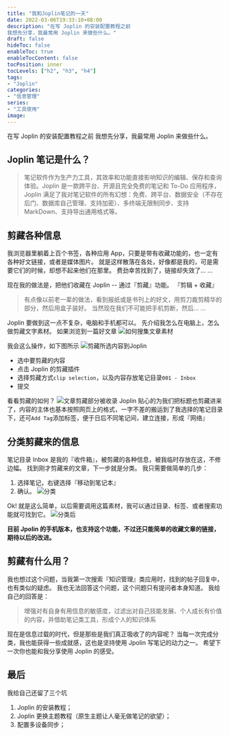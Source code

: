 ```yaml
---
title: "我和Joplin笔记的一天"
date: 2022-03-06T19:33:10+08:00
description: "在写 Joplin 的安装配置教程之前
我想先分享，我最常用 Joplin 来做些什么。"
draft: false
hideToc: false
enableToc: true
enableTocContent: false
tocPosition: inner
tocLevels: ["h2", "h3", "h4"]
tags:
- "Joplin"
categories:
- "信息管理"
series:
- "工具使用"
image:
---
```


在写 Joplin 的安装配置教程之前
我想先分享，我最常用 Joplin 来做些什么。

## Joplin 笔记是什么？
>笔记软件作为生产力工具，其效率和功能直接影响知识的编辑、保存和查询体验。Joplin 是一款跨平台、开源且完全免费的笔记和 To-Do 应用程序，Joplin 满足了我对笔记软件的所有幻想：免费、跨平台、数据安全（不存在后门、数据库自己管理、支持加密）、多终端无限制同步、支持 MarkDown、支持导出通用格式等。

## 剪藏各种信息
我浏览器里躺着上百个书签，各种应用 App，只要是带有收藏功能的，也一定有各种好文链接，或者是媒体图片。
就是这样散落在各处，好像都是我的，可是需要它们的时候，却想不起来他们在那里。
费劲幸苦找到了，链接却失效了... ...

现在我的做法是，把他们收藏在 Joplin -- 通过『剪藏』功能。
『剪辑 + 收藏』
>有点像以前老一辈的做法，看到报纸或是书刊上的好文，用剪刀裁剪精华的部分，然后用盒子装好。
>当然现在我们不可能把手机剪断，然后... ...

Joplin 要做到这一点不复杂，电脑和手机都可以。
先介绍我怎么在电脑上，怎么做剪藏文字素材。
如果浏览到一篇好文章
![如何搜集文章素材](https://s2.loli.net/2022/03/06/aUsNviSKzkbofrt.png)

我会这么操作，如下图所示
![剪藏所选内容到Joplin](https://s2.loli.net/2022/03/06/pr8N2DWmovqRsxk.gif)
- 选中要剪藏的内容
- 点击 Joplin 的剪藏插件
- 选择剪藏方式`clip selection`，以及内容存放笔记目录`001 - Inbox`
- 提交

看看剪藏的如何？
![文章剪藏部分被收录](https://s2.loli.net/2022/03/06/Qx1RVHhLYWcI954.png)
Joplin 贴心的为我们把标题也剪藏进来了，内容的主体也基本按照网页上的格式，一字不差的搬运到了我选择的笔记目录下，还可`Add Tag`添加标签，便于日后不同笔记间，建立连接，形成『网络』

## 分类剪藏来的信息
笔记目录 Inbox 是我的『收件箱』，被剪藏的各种信息，被我临时存放在这，不修边幅。
找到刚才剪藏来的文章，下一步就是分类。
我只需要做简单的几步：
1. 选择笔记，右键选择『移动到笔记本』
2. 确认。
![分类](https://s2.loli.net/2022/03/06/u5oKPLjNTMwkcRz.gif)

Ok! 就是这么简单，以后需要调用这篇素材，我可以通过目录、标签、或者搜索功能就可找到它。
![分类后](https://s2.loli.net/2022/03/06/FZHKTyE7lC1ikDN.png)

**目前 Jpolin 的手机版本，也支持这个功能，不过还只能简单的收藏文章的链接，期待以后的改进。**

## 剪藏有什么用？
我也想过这个问题，当我第一次搜索『知识管理』类应用时，找到的帖子回复中，也有类似的疑虑。
我也无法回答这个问题，这个问题只有提问者本身知道。
我给自己的回答是：

>增强对有自身有用信息的敏感度，过滤出对自己技能发展、个人成长有价值的内容，并借助笔记类工具，形成个人的知识体系

现在是信息过载的时代，但是那些是我们真正吸收了的内容呢？
当每一次完成分类，我也能获得一些成就感，这也是坚持使用 Jpolin 写笔记的动力之一。
希望下一次你也能和我分享使用 Joplin 的感受。

## 最后
我给自己还留了三个坑
1. Joplin 的安装教程；
2. Joplin 更换主题教程（原生主题让人毫无做笔记的欲望）；
3. 配置多设备同步；
